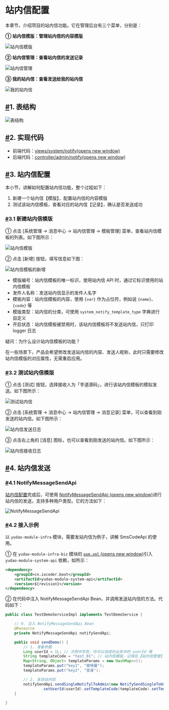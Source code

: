 # 站内信配置

本章节，介绍项目的站内信功能。它在管理后台有三个菜单，分别是：

**① 站内信模版：管理站内信的内容模版**

![站内信模版](https://doc.iocoder.cn/img/%E7%AB%99%E5%86%85%E4%BF%A1%E9%85%8D%E7%BD%AE/%E6%BC%94%E7%A4%BA-%E7%AB%99%E5%86%85%E4%BF%A1%E6%A8%A1%E7%89%88.png)

**② 站内信管理：查看站内信的发送记录**

![站内信管理](https://doc.iocoder.cn/img/%E7%AB%99%E5%86%85%E4%BF%A1%E9%85%8D%E7%BD%AE/%E6%BC%94%E7%A4%BA-%E7%AB%99%E5%86%85%E4%BF%A1%E7%AE%A1%E7%90%86.png)

**③ 我的站内信：查看发送给我的站内信**

![我的站内信](https://doc.iocoder.cn/img/%E7%AB%99%E5%86%85%E4%BF%A1%E9%85%8D%E7%BD%AE/%E6%BC%94%E7%A4%BA-%E6%88%91%E7%9A%84%E7%AB%99%E5%86%85%E4%BF%A1.png)

## [#](https://doc.iocoder.cn/notify/#_1-表结构)1. 表结构

![表结构](https://doc.iocoder.cn/img/%E7%AB%99%E5%86%85%E4%BF%A1%E9%85%8D%E7%BD%AE/%E8%A1%A8%E7%BB%93%E6%9E%84.png)

## [#](https://doc.iocoder.cn/notify/#_2-实现代码)2. 实现代码

- 前端代码：[views/system/notify(opens new window)](https://github.com/yudaocode/yudao-ui-admin-vue2/blob/master/src/views/system/notify/)
- 后端代码：[controller/admin/notify(opens new window)](https://github.com/YunaiV/ruoyi-vue-pro/blob/master/yudao-module-system/yudao-module-system-biz/src/main/java/cn/iocoder/yudao/module/system/controller/admin/notify/)

## [#](https://doc.iocoder.cn/notify/#_3-站内信配置)3. 站内信配置

本小节，讲解如何配置站内信功能，整个过程如下：

1. 新建一个站内信【模版】，配置站内信的内容模版
2. 测试该站内信模板，查看对应的站内信【记录】，确认是否发送成功

### [#](https://doc.iocoder.cn/notify/#_3-1-新建站内信模版)3.1 新建站内信模版

① 点击 [系统管理 -> 消息中心 -> 站内信管理 -> 模板管理] 菜单，查看站内信模板的列表。如下图所示：

![站内信模版](https://doc.iocoder.cn/img/%E7%AB%99%E5%86%85%E4%BF%A1%E9%85%8D%E7%BD%AE/%E6%BC%94%E7%A4%BA-%E7%AB%99%E5%86%85%E4%BF%A1%E6%A8%A1%E7%89%88.png)

② 点击 [新增] 按钮，填写信息如下图：

![站内信模板的新增](https://doc.iocoder.cn/img/%E7%AB%99%E5%86%85%E4%BF%A1%E9%85%8D%E7%BD%AE/%E7%AB%99%E5%86%85%E4%BF%A1%E9%85%8D%E7%BD%AE-%E6%96%B0%E5%A2%9E%E7%AB%99%E5%86%85%E4%BF%A1%E6%A8%A1%E7%89%88.png)

- 模版编号：站内信模板的唯一标识，使用站内信 API 时，通过它标识使用的站内信模板
- 发件人名称：发送站内信显示的发件人名字
- 模板内容：站内信模板的内容，使用 `{var}` 作为占位符，例如说 `{name}`、`{code}` 等
- 模版类型：站内信的分类，可使用 `system_notify_template_type` 字典进行自定义
- 开启状态：站内信模板被禁用时，该站内信模板将不发送站内信，只打印 logger 日志

疑问：为什么设计站内信模板的功能？

在一些场景下，产品会希望修改发送站内信的内容、发送人昵称，此时只需要修改站内信模版的对应属性，无需重启应用。

### [#](https://doc.iocoder.cn/notify/#_3-2-测试站内信模版)3.2 测试站内信模版

① 点击 [测试] 按钮，选择接收人为「芋道源码」，进行该站内信模板的模拟发送。如下图所示：

![测试站内信](https://doc.iocoder.cn/img/%E7%AB%99%E5%86%85%E4%BF%A1%E9%85%8D%E7%BD%AE/%E7%AB%99%E5%86%85%E4%BF%A1%E9%85%8D%E7%BD%AE-%E6%B5%8B%E8%AF%95%E7%AB%99%E5%86%85%E4%BF%A1.png)

② 点击 [系统管理 -> 消息中心 -> 站内信管理 -> 消息记录] 菜单，可以查看到刚发送的站内信。如下图所示：

![站内信发送日志](https://doc.iocoder.cn/img/%E7%AB%99%E5%86%85%E4%BF%A1%E9%85%8D%E7%BD%AE/%E7%AB%99%E5%86%85%E4%BF%A1%E9%85%8D%E7%BD%AE-%E7%AB%99%E5%86%85%E4%BF%A1%E5%8F%91%E9%80%81%E6%97%A5%E5%BF%97.png)

③ 点击右上角的 [消息] 图标，也可以查看到刚发送的站内信。如下图所示：

![站内信接收日志](https://doc.iocoder.cn/img/%E7%AB%99%E5%86%85%E4%BF%A1%E9%85%8D%E7%BD%AE/%E7%AB%99%E5%86%85%E4%BF%A1%E9%85%8D%E7%BD%AE-%E7%AB%99%E5%86%85%E4%BF%A1%E6%8E%A5%E6%94%B6%E6%97%A5%E5%BF%97.png)

## [#](https://doc.iocoder.cn/notify/#_4-站内信发送)4. 站内信发送

### [#](https://doc.iocoder.cn/notify/#_4-1-notifymessagesendapi)4.1 NotifyMessageSendApi

[站内信配置](https://doc.iocoder.cn/#_3-站内信配置)完成后，可使用 [NotifyMessageSendApi (opens new window)](https://github.com/YunaiV/ruoyi-vue-pro/blob/master/yudao-module-system/yudao-module-system-api/src/main/java/cn/iocoder/yudao/module/system/api/notify/NotifyMessageSendApi.java)进行站内信的发送，支持多种用户类型。它的方法如下：

![NotifyMessageSendApi](https://doc.iocoder.cn/img/%E7%AB%99%E5%86%85%E4%BF%A1%E9%85%8D%E7%BD%AE/%E7%AB%99%E5%86%85%E4%BF%A1%E5%8F%91%E9%80%81-NotifyMessageSendApi.png)

### [#](https://doc.iocoder.cn/notify/#_4-2-接入示例)4.2 接入示例

以 `yudao-module-infra` 模块，需要发站内信为例子，讲解 SmsCodeApi 的使用。

① 在 `yudao-module-infra-biz` 模块的 [`pom.xml` (opens new window)](https://github.com/YunaiV/ruoyi-vue-pro/blob/master/yudao-module-infra/yudao-module-infra-biz/pom.xml)引入 `yudao-module-system-api` 依赖，如所示：

```xml
<dependency>
    <groupId>cn.iocoder.boot</groupId>
    <artifactId>yudao-module-system-api</artifactId>
    <version>${revision}</version>
</dependency>
```

② 在代码中注入 NotifyMessageSendApi Bean，并调用发送站内信的方法。代码如下：

```java
public class TestDemoServiceImpl implements TestDemoService {

    // 0. 注入 NotifyMessageSendApi Bean
    @Resource
    private NotifyMessageSendApi notifySendApi;

    public void sendDemo() {
        // 1. 准备参数
        Long userId = 1L; // 示例中写死，你可以改成你业务中的 userId 噢
        String templateCode = "test_01"; // 站内信模版，记得在【站内信管理】中配置噢
        Map<String, Object> templateParams = new HashMap<>();
        templateParams.put("key1", "奥特曼");
        templateParams.put("key2", "变身");

        // 2. 发送站内信
        notifySendApi.sendSingleNotifylToAdmin(new NotifySendSingleToUserReqDTO()
                .setUserId(userId).setTemplateCode(templateCode).setTemplateParams(templateParams));
    }
    
}
```